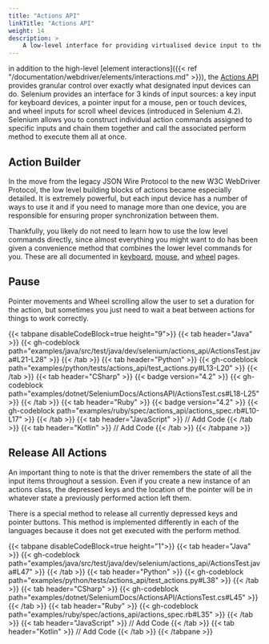 ```yaml
---
title: "Actions API"
linkTitle: "Actions API"
weight: 14
description: >
    A low-level interface for providing virtualised device input to the web browser.
---
```


in addition to the high-level [element interactions]({{< ref "/documentation/webdriver/elements/interactions.md" >}}), 
the [Actions API](https://w3c.github.io/webdriver/#dfn-actions) provides granular control over
exactly what designated input devices can do. Selenium provides an interface for 3 kinds of input sources: 
a key input for keyboard devices, a pointer input for a mouse, pen or touch devices, 
and wheel inputs for scroll wheel devices (introduced in Selenium 4.2). 
Selenium allows you to construct individual action commands assigned to specific
inputs and chain them together and call the associated perform method to execute them all at once.

## Action Builder

In the move from the legacy JSON Wire Protocol to the new W3C WebDriver Protocol,
the low level building blocks of actions became especially detailed. It is extremely
powerful, but each input device has a number of ways to use it and if you need to 
manage more than one device, you are responsible for ensuring proper synchronization between them.

Thankfully, you likely do not need to learn how to use the low level commands directly, since
almost everything you might want to do has been given a convenience method that combines the 
lower level commands for you. These are all documented in [keyboard](), [mouse](), and [wheel]() pages.

## Pause

Pointer movements and Wheel scrolling allow the user to set a duration for the action, but sometimes you just need
to wait a beat between actions for things to work correctly.

{{< tabpane disableCodeBlock=true height="9">}}
    {{< tab header="Java" >}}
        {{< gh-codeblock path="examples/java/src/test/java/dev/selenium/actions_api/ActionsTest.java#L21-L28" >}}
    {{< /tab >}}
    {{< tab header="Python" >}}
        {{< gh-codeblock path="examples/python/tests/actions_api/test_actions.py#L13-L20" >}}
    {{< /tab >}}
    {{< tab header="CSharp" >}}
        {{< badge version="4.2" >}}
        {{< gh-codeblock path="examples/dotnet/SeleniumDocs/ActionsAPI/ActionsTest.cs#L18-L25" >}}
    {{< /tab >}}
    {{< tab header="Ruby" >}}
        {{< badge version="4.2" >}}
        {{< gh-codeblock path="examples/ruby/spec/actions_api/actions_spec.rb#L10-L17" >}}
    {{< /tab >}}
    {{< tab header="JavaScript" >}}
        // Add Code
   {{< /tab >}}
    {{< tab header="Kotlin" >}}
        // Add Code
    {{< /tab >}}
{{< /tabpane >}}

## Release All Actions

An important thing to note is that the driver remembers the state of all the input
items throughout a session. Even if you create a new instance of an actions class, the depressed keys and
the location of the pointer will be in whatever state a previously performed action left them.

There is a special method to release all currently depressed keys and pointer buttons.
This method is implemented differently in each of the languages because
it does not get executed with the perform method.

{{< tabpane disableCodeBlock=true height="1">}}
    {{< tab header="Java" >}}
        {{< gh-codeblock path="examples/java/src/test/java/dev/selenium/actions_api/ActionsTest.java#L47" >}}
    {{< /tab >}}
    {{< tab header="Python" >}}
        {{< gh-codeblock path="examples/python/tests/actions_api/test_actions.py#L38" >}}
    {{< /tab >}}
    {{< tab header="CSharp" >}}
        {{< gh-codeblock path="examples/dotnet/SeleniumDocs/ActionsAPI/ActionsTest.cs#L45" >}}
    {{< /tab >}}
    {{< tab header="Ruby" >}}
        {{< gh-codeblock path="examples/ruby/spec/actions_api/actions_spec.rb#L35" >}}
    {{< /tab >}}
    {{< tab header="JavaScript" >}}
        // Add Code
   {{< /tab >}}
    {{< tab header="Kotlin" >}}
        // Add Code
    {{< /tab >}}
{{< /tabpane >}}
